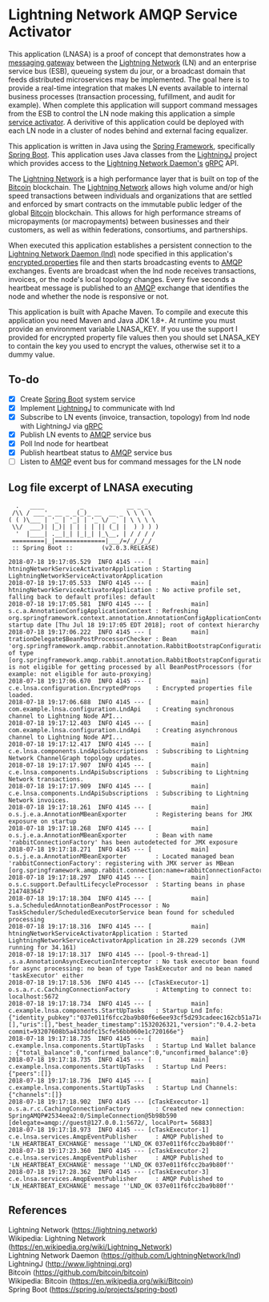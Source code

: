 Lightning Network AMQP Service Activator
========================================


This application (LNASA) is a proof of concept that demonstrates how a [messaging gateway](https://www.enterpriseintegrationpatterns.com/patterns/messaging/MessagingGateway.html) between the [Lightning Network](https://lightning.network) (LN) and an enterprise service bus (ESB), queueing system du jour, or a broadcast domain that feeds distributed microservices may be implemented.  The goal here is to provide a real-time integration that makes LN events available to internal business processes (transaction processing, fufillment, and audit for example).  When complete this application will support command messages from the ESB to control the LN node making this application a simple [service activator](https://www.enterpriseintegrationpatterns.com/patterns/messaging/MessagingAdapter.html).  A derivitive of this application could be deployed with each LN node in a cluster of nodes behind and external facing equalizer.

This application is written in Java using the [Spring Framework](https://spring.io/), specifically [Spring Boot](https://spring.io/projects/spring-boot).  This application uses Java classes from the [LightningJ](http://www.lightningj.org) project which provides access to the [Lightning Network Daemon's](https://github.com/LightningNetwork/lnd) [gRPC](https://grpc.io/) API.  

The [Lightning Network](https://lightning.network) is a high performance layer that is built on top of the [Bitcoin](https://github.com/bitcoin/bitcoin) blockchain.  The [Lightning Network](https://lightning.network) allows high volume and/or high speed transactions between individuals and organizations that are settled and enforced by smart contracts on the immutable public ledger of the global [Bitcoin](https://github.com/bitcoin/bitcoin) blockchain.  This allows for high performance streams of micropayments (or macropayments) between businesses and their customers, as well as within federations, consortiums, and partnerships.  

When executed this application establishes a persistent connection to the [Lightning Network Daemon (lnd)](https://github.com/LightningNetwork/lnd) node specified in this application's [encrypted.properties](src/main/resources/encrypted.properties) file and then starts broadcasting events to  [AMQP](https://en.wikipedia.org/wiki/Advanced_Message_Queuing_Protocol) exchanges.  Events are broadcast when the lnd node receives transactions, invoices, or the node's local topology changes.  Every five seconds a heartbeat message is published to an [AMQP](https://en.wikipedia.org/wiki/Advanced_Message_Queuing_Protocol) exchange that identifies the node and whether the node is responsive or not.  

This application is built with Apache Maven.  To compile and execute this application you need Maven and Java JDK 1.8+.  At runtime you must provide an environment variable LNASA_KEY.  If you use the support I provided for encrypted property file values then you should set LNASA_KEY to contain the key you used to encrypt the values, otherwise set it to a dummy value.  

To-do
-----
- [X] Create [Spring Boot](https://spring.io/projects/spring-boot) system service
- [X] Implement [LightningJ](http://www.lightningj.org)  to communicate with lnd
- [X] Subscribe to LN events (invoice, transaction, topology) from lnd node with LightningJ via [gRPC](https://grpc.io/)
- [X] Publish LN events to [AMQP](https://en.wikipedia.org/wiki/Advanced_Message_Queuing_Protocol) service bus
- [X] Poll lnd node for heartbeat
- [X] Publish heartbeat status to [AMQP](https://en.wikipedia.org/wiki/Advanced_Message_Queuing_Protocol) service bus
- [ ] Listen to [AMQP](https://en.wikipedia.org/wiki/Advanced_Message_Queuing_Protocol) event bus for command messages for the LN node

Log file excerpt of LNASA executing
---------------------------------------------------
```
  .   ____          _            __ _ _
 /\\ / ___'_ __ _ _(_)_ __  __ _ \ \ \ \
( ( )\___ | '_ | '_| | '_ \/ _` | \ \ \ \
 \\/  ___)| |_)| | | | | || (_| |  ) ) ) )
  '  |____| .__|_| |_|_| |_\__, | / / / /
 =========|_|==============|___/=/_/_/_/
 :: Spring Boot ::        (v2.0.3.RELEASE)

2018-07-18 19:17:05.529  INFO 4145 --- [           main] htningNetworkServiceActivatorApplication : Starting LightningNetworkServiceActivatorApplication
2018-07-18 19:17:05.533  INFO 4145 --- [           main] htningNetworkServiceActivatorApplication : No active profile set, falling back to default profiles: default
2018-07-18 19:17:05.581  INFO 4145 --- [           main] s.c.a.AnnotationConfigApplicationContext : Refreshing org.springframework.context.annotation.AnnotationConfigApplicationContext@1d119efb: startup date [Thu Jul 18 19:17:05 EDT 2018]; root of context hierarchy
2018-07-18 19:17:06.222  INFO 4145 --- [           main] trationDelegate$BeanPostProcessorChecker : Bean 'org.springframework.amqp.rabbit.annotation.RabbitBootstrapConfiguration' of type [org.springframework.amqp.rabbit.annotation.RabbitBootstrapConfiguration$$EnhancerBySpringCGLIB$$b109c5e5] is not eligible for getting processed by all BeanPostProcessors (for example: not eligible for auto-proxying)
2018-07-18 19:17:06.670  INFO 4145 --- [           main] c.e.lnsa.configuration.EncryptedProps    : Encrypted properties file loaded.
2018-07-18 19:17:06.688  INFO 4145 --- [           main] com.example.lnsa.configuration.LndApi    : Creating synchronous channel to Lightning Node API...
2018-07-18 19:17:12.403  INFO 4145 --- [           main] com.example.lnsa.configuration.LndApi    : Creating asynchronous channel to Lightning Node API...
2018-07-18 19:17:12.417  INFO 4145 --- [           main] c.e.lnsa.components.LndApiSubscriptions  : Subscribing to Lightning Network ChannelGraph topology updates.
2018-07-18 19:17:17.907  INFO 4145 --- [           main] c.e.lnsa.components.LndApiSubscriptions  : Subscribing to Lightning Network transactions.
2018-07-18 19:17:17.909  INFO 4145 --- [           main] c.e.lnsa.components.LndApiSubscriptions  : Subscribing to Lightning Network invoices.
2018-07-18 19:17:18.261  INFO 4145 --- [           main] o.s.j.e.a.AnnotationMBeanExporter        : Registering beans for JMX exposure on startup
2018-07-18 19:17:18.268  INFO 4145 --- [           main] o.s.j.e.a.AnnotationMBeanExporter        : Bean with name 'rabbitConnectionFactory' has been autodetected for JMX exposure
2018-07-18 19:17:18.271  INFO 4145 --- [           main] o.s.j.e.a.AnnotationMBeanExporter        : Located managed bean 'rabbitConnectionFactory': registering with JMX server as MBean [org.springframework.amqp.rabbit.connection:name=rabbitConnectionFactory,type=CachingConnectionFactory]
2018-07-18 19:17:18.297  INFO 4145 --- [           main] o.s.c.support.DefaultLifecycleProcessor  : Starting beans in phase 2147483647
2018-07-18 19:17:18.304  INFO 4145 --- [           main] s.a.ScheduledAnnotationBeanPostProcessor : No TaskScheduler/ScheduledExecutorService bean found for scheduled processing
2018-07-18 19:17:18.316  INFO 4145 --- [           main] htningNetworkServiceActivatorApplication : Started LightningNetworkServiceActivatorApplication in 28.229 seconds (JVM running for 34.161)
2018-07-18 19:17:18.317  INFO 4145 --- [pool-9-thread-1] .s.a.AnnotationAsyncExecutionInterceptor : No task executor bean found for async processing: no bean of type TaskExecutor and no bean named 'taskExecutor' either
2018-07-18 19:17:18.536  INFO 4145 --- [cTaskExecutor-1] o.s.a.r.c.CachingConnectionFactory       : Attempting to connect to: localhost:5672
2018-07-18 19:17:18.734  INFO 4145 --- [           main] c.example.lnsa.components.StartUpTasks   : Startup Lnd Info: {"identity_pubkey":"037e011f6fcc2ba9b80f6e6ee93cf5d293cadeec162cb51a71cd839fd208d17a28","alias":"037e071c6fab2ba9b91f","num_pending_channels":0,"num_active_channels":0,"num_peers":0,"block_height":1354517,"block_hash":"00000000000000425732ae3eb310384b8eaee76d1ff8470badc60f974a5b9d4e","synced_to_chain":true,"testnet":true,"chains":[],"uris":[],"best_header_timestamp":1532026321,"version":"0.4.2-beta commit=93207608b5a433ddfc15cfe56bb060e1c720166e"}
2018-07-18 19:17:18.735  INFO 4145 --- [           main] c.example.lnsa.components.StartUpTasks   : Startup Lnd Wallet balance : {"total_balance":0,"confirmed_balance":0,"unconfirmed_balance":0}
2018-07-18 19:17:18.735  INFO 4145 --- [           main] c.example.lnsa.components.StartUpTasks   : Startup Lnd Peers: {"peers":[]}
2018-07-18 19:17:18.736  INFO 4145 --- [           main] c.example.lnsa.components.StartUpTasks   : Startup Lnd Channels: {"channels":[]}
2018-07-18 19:17:18.902  INFO 4145 --- [cTaskExecutor-1] o.s.a.r.c.CachingConnectionFactory       : Created new connection: SpringAMQP#2534eea2:0/SimpleConnection@5b98b590 [delegate=amqp://guest@127.0.0.1:5672/, localPort= 56883]
2018-07-18 19:17:18.973  INFO 4145 --- [cTaskExecutor-1] c.e.lnsa.services.AmqpEventPublisher     : AMQP Published to 'LN_HEARTBEAT_EXCHANGE' message ''LND_OK 037e011f6fcc2ba9b80f''
2018-07-18 19:17:23.360  INFO 4145 --- [cTaskExecutor-2] c.e.lnsa.services.AmqpEventPublisher     : AMQP Published to 'LN_HEARTBEAT_EXCHANGE' message ''LND_OK 037e011f6fcc2ba9b80f''
2018-07-18 19:17:28.362  INFO 4145 --- [cTaskExecutor-3] c.e.lnsa.services.AmqpEventPublisher     : AMQP Published to 'LN_HEARTBEAT_EXCHANGE' message ''LND_OK 037e011f6fcc2ba9b80f''
```
References
-------------
Lightning Network (https://lightning.network)  
Wikipedia: Lightning Network (https://en.wikipedia.org/wiki/Lightning_Network)  
Lightning Network Daemon (https://github.com/LightningNetwork/lnd)  
LightningJ (http://www.lightningj.org)  
Bitcoin (https://github.com/bitcoin/bitcoin)  
Wikipedia: Bitcoin (https://en.wikipedia.org/wiki/Bitcoin)  
Spring Boot (https://spring.io/projects/spring-boot)  

